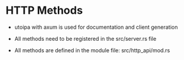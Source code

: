 # HTTP Methods

- utoipa with axum is used for documentation and client generation

- All methods need to be registered in the src/server.rs file
- All methods are defined in the module file: src/http_api/mod.rs
